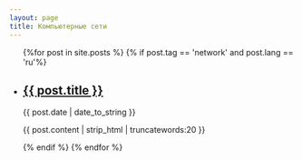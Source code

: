 ```yaml
---
layout: page
title: Компьютерные сети
---
```


<ul>
{%for post in site.posts %}
    {% if post.tag == 'network' and post.lang == 'ru'%}
        <li>
            <h2><a href="{{ post.url | prepend: site.baseurl | replace: '//', '/' }}">{{ post.title }}</a></h2>
            <time datetime="{{ post.date | date_to_xmlschema }}">{{ post.date | date_to_string }}</time>
            <p>{{ post.content | strip_html | truncatewords:20 }}</p>
        </li>
    {% endif %}
{% endfor %}
</ul>
